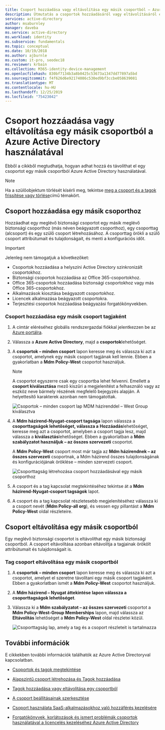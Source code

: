 ```yaml
---
title: Csoport hozzáadása vagy eltávolítása egy másik csoportból – Azure AD
description: Útmutatás a csoportok hozzáadásáról vagy eltávolításáról egy másik csoportból a Azure Active Directory használatával.
services: active-directory
author: msaburnley
manager: daveba
ms.service: active-directory
ms.workload: identity
ms.subservice: fundamentals
ms.topic: conceptual
ms.date: 10/19/2018
ms.author: ajburnle
ms.custom: it-pro, seodec18
ms.reviewer: krbain
ms.collection: M365-identity-device-management
ms.openlocfilehash: 830bf7134b3a8b0425c53673a1347dd77897a5bd
ms.sourcegitcommit: f4f626d6e92174086c530ed9bf3ccbe058639081
ms.translationtype: MT
ms.contentlocale: hu-HU
ms.lasthandoff: 12/25/2019
ms.locfileid: "75423042"
---
```

# <a name="add-or-remove-a-group-from-another-group-using-azure-active-directory"></a>Csoport hozzáadása vagy eltávolítása egy másik csoportból a Azure Active Directory használatával
Ebből a cikkből megtudhatja, hogyan adhat hozzá és távolíthat el egy csoportot egy másik csoportból Azure Active Directory használatával.

>[!Note]
>Ha a szülőobjektum törlését kísérli meg, tekintse [meg a csoport és a tagok frissítése vagy törlése](active-directory-groups-delete-group.md)című témakört.

## <a name="add-a-group-to-another-group"></a>Csoport hozzáadása egy másik csoporthoz
Hozzáadhat egy meglévő biztonsági csoportot egy másik meglévő biztonsági csoporthoz (más néven beágyazott csoporthoz), egy csoporttag (alcsoport) és egy szülő csoport létrehozásához. A csoporttag örökli a szülő csoport attribútumait és tulajdonságait, és menti a konfigurációs időt.

>[!Important]
>Jelenleg nem támogatjuk a következőket:<ul><li>Csoportok hozzáadása a helyszíni Active Directory szinkronizált csoportokhoz.</li><li>Biztonsági csoportok hozzáadása az Office 365-csoportokhoz.</li><li>Office 365-csoportok hozzáadása biztonsági csoportokhoz vagy más Office 365-csoportokhoz.</li><li>Alkalmazások kiosztása beágyazott csoportokhoz.</li><li>Licencek alkalmazása beágyazott csoportokra.</li><li>Terjesztési csoportok hozzáadása beágyazási forgatókönyvekben.</li></ul>

### <a name="to-add-a-group-as-a-member-of-another-group"></a>Csoport hozzáadása egy másik csoport tagjaként

1. A címtár eléréséhez globális rendszergazdai fiókkal jelentkezzen be az [Azure portálra](https://portal.azure.com).

2. Válassza a **Azure Active Directory**, majd a **csoportok**lehetőséget.

3. A **csoportok – minden csoport** lapon keresse meg és válassza ki azt a csoportot, amelynek egy másik csoport tagjának kell lennie. Ebben a gyakorlatban a **Mdm Policy-West** csoportot használjuk.

    >[!Note]
    >A csoportot egyszerre csak egy csoportba lehet felvenni. Emellett a **csoport kiválasztása** mező kiszűri a megjelenítést a felhasználó vagy az eszköz neve bármely részének megfelelő bejegyzés alapján. A helyettesítő karakterek azonban nem támogatottak.

    ![Csoportok – minden csoport lap MDM házirenddel – West Group kiválasztva](media/active-directory-groups-membership-azure-portal/group-all-groups-screen.png)

4. A **Mdm házirend-Nyugat-csoport tagsága** lapon válassza a **csoporttagságok lehetőséget, válassza a** **Hozzáadás**lehetőséget, keresse meg azt a csoportot, amelyben a csoport tagja lesz, majd válassza a **kiválasztás**lehetőséget. Ebben a gyakorlatban a **Mdm szabályzatot használjuk – az összes szervezeti** csoportot.

    A **Mdm Policy-West** csoport most már tagja az **Mdm házirendnek – az összes szervezeti** csoportnak, a Mdm házirend összes tulajdonságának és konfigurációjának öröklése – minden szervezeti csoport.

    ![Csoporttagság létrehozása csoport hozzáadásával egy másik csoporthoz](media/active-directory-groups-membership-azure-portal/group-add-group-membership.png)

5. A csoport és a tag kapcsolat megtekintéséhez tekintse át a **Mdm házirend-Nyugat-csoport tagságok** lapot.

6. A csoport és a tag kapcsolat részletesebb megjelenítéséhez válassza ki a csoport nevét (**Mdm Policy-all org**), és vessen egy pillantást a **Mdm Policy-West** oldal részleteire.

## <a name="remove-a-group-from-another-group"></a>Csoport eltávolítása egy másik csoportból
Egy meglévő biztonsági csoportot is eltávolíthat egy másik biztonsági csoportból. A csoport eltávolítása azonban eltávolítja a tagjainak örökölt attribútumait és tulajdonságait is.

### <a name="to-remove-a-member-group-from-another-group"></a>Tag csoport eltávolítása egy másik csoportból
1. A **csoportok – minden csoport** lapon keresse meg és válassza ki azt a csoportot, amelyet el szeretne távolítani egy másik csoport tagjaként. Ebben a gyakorlatban ismét a **Mdm Policy-West** csoportot használjuk.

2. A **Mdm házirend – Nyugat áttekintése** **lapon válassza a csoporttagságok lehetőséget**.

3. Válassza ki a **Mdm szabályzatot – az összes szervezeti** csoportot a **Mdm Policy-West-Group Memberships** lapon, majd válassza az **Eltávolítás** lehetőséget a **Mdm Policy-West** oldal részletei közül.

    ![Csoporttagság lap, amely a tag és a csoport részleteit is tartalmazza](media/active-directory-groups-membership-azure-portal/group-membership-remove.png)

## <a name="additional-information"></a>További információk
E cikkekben további információk találhatók az Azure Active Directoryval kapcsolatban.

- [Csoportok és tagok megtekintése](active-directory-groups-view-azure-portal.md)

- [Alapszintű csoport létrehozása és Tagok hozzáadása](active-directory-groups-create-azure-portal.md)

- [Tagok hozzáadása vagy eltávolítása egy csoportból](active-directory-groups-members-azure-portal.md)

- [A csoport beállításainak szerkesztése](active-directory-groups-settings-azure-portal.md)

- [Csoport használata SaaS-alkalmazásokhoz való hozzáférés kezelésére](../users-groups-roles/groups-saasapps.md)

- [Forgatókönyvek, korlátozások és ismert problémák csoportok használatával a licencelés kezeléséhez Azure Active Directory](../users-groups-roles/licensing-group-advanced.md#limitations-and-known-issues)
